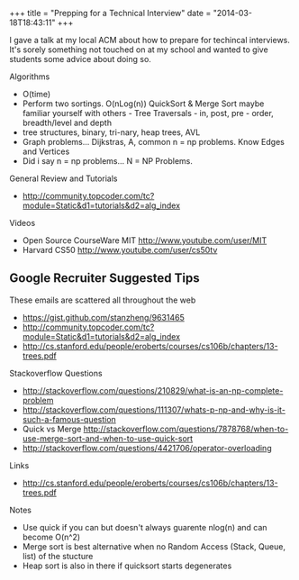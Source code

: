 +++
title = "Prepping for a Technical Interview"
date = "2014-03-18T18:43:11"
+++

I gave a talk at my local ACM about how to prepare for techincal interviews. It's sorely something not touched on at my school and wanted to give students some advice about doing so.


Algorithms
- O(time)
- Perform two sortings. O(nLog(n)) QuickSort & Merge Sort maybe familiar yourself with others - Tree Traversals - in, post, pre - order, breadth/level and depth
- tree structures, binary, tri-nary, heap trees, AVL
- Graph problems... Dijkstras, A, common n = np problems. Know Edges and Vertices
- Did i say n = np problems... N = NP Problems.

General Review and Tutorials
- http://community.topcoder.com/tc?module=Static&d1=tutorials&d2=alg_index

Videos
- Open Source CourseWare MIT http://www.youtube.com/user/MIT
- Harvard CS50 http://www.youtube.com/user/cs50tv


Google Recruiter Suggested Tips
---
These emails are scattered all throughout the web
- https://gist.github.com/stanzheng/9631465
- http://community.topcoder.com/tc?module=Static&d1=tutorials&d2=alg_index
- http://cs.stanford.edu/people/eroberts/courses/cs106b/chapters/13-trees.pdf

Stackoverflow Questions
- http://stackoverflow.com/questions/210829/what-is-an-np-complete-problem
- http://stackoverflow.com/questions/111307/whats-p-np-and-why-is-it-such-a-famous-question
- Quick vs Merge http://stackoverflow.com/questions/7878768/when-to-use-merge-sort-and-when-to-use-quick-sort
- http://stackoverflow.com/questions/4421706/operator-overloading

Links
- http://cs.stanford.edu/people/eroberts/courses/cs106b/chapters/13-trees.pdf

Notes
- Use quick if you can but doesn't always guarente nlog(n) and can become O(n^2)
- Merge sort is best alternative when no Random Access (Stack, Queue, list) of the stucture
- Heap sort is also in there if quicksort starts degenerates
